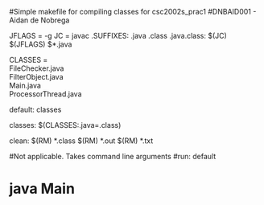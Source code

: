 #Simple makefile for compiling classes for csc2002s_prac1
#DNBAID001 - Aidan de Nobrega

JFLAGS = -g
JC = javac
.SUFFIXES: .java .class
.java.class:
	$(JC) $(JFLAGS) $*.java

CLASSES = \
	FileChecker.java \
	FilterObject.java \
	Main.java \
        ProcessorThread.java

default: classes

classes: $(CLASSES:.java=.class)

clean:
	$(RM) *.class
	$(RM) *.out
	$(RM) *.txt

#Not applicable. Takes command line arguments
#run: default
#	java Main